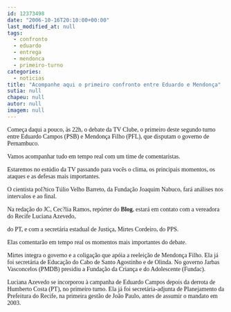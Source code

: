 ```yaml
---
id: 12373498
date: "2006-10-16T20:10:00+00:00"
last_modified_at: null
tags:
  - confronto
  - eduardo
  - entrega
  - mendonca
  - primeiro-turno
categories:
  - noticias
title: "Acompanhe aqui o primeiro confronto entre Eduardo e Mendonça"
sutia: null
chapeu: null
autor: null
imagem: null
---
```

<p><P><FONT face=Verdana>Começa daqui a pouco, às 22h, o debate da TV Clube, o primeiro deste segundo turno entre Eduardo Campos (PSB) e Mendonça Filho (PFL), que disputam o governo de Pernambuco.</FONT></P></p>
<p><P><FONT face=Verdana>Vamos acompanhar tudo em tempo real com um time de comentaristas.</FONT></P></p>
<p><P><FONT face=Verdana>Estaremos no estúdio da TV passando para vocês o clima, os principais momentos, os ataques e as defesas mais importantes.</FONT></P></p>
<p><P><FONT face=Verdana>O cientista pol?tico Túlio Velho Barreto, da Fundação Joaquim Nabuco, fará análises nos intervalos e ao final.</FONT></P></p>
<p><P><FONT face=Verdana>Na redação do JC, Cec?lia Ramos, repórter do <STRONG>Blog</STRONG>, estará em contato com a vereadora do Recife Luciana Azevedo,</p>
<p> do PT, e com a secretária estadual de Justiça, Mirtes Cordeiro, do PPS.</FONT></P></p>
<p><P><FONT face=Verdana>Elas comentarão em tempo real os momentos mais importantes do debate.</FONT></P></p>
<p><P><FONT face=Verdana>Mirtes integra o governo e a coligação que apóia a reeleição de Mendonça Filho. Ela já foi secretária de Educação do Cabo de Santo Agostinho e de Olinda. No governo Jarbas Vasconcelos (PMDB) presidiu a Fundação da Criança e do Adolescente (Fundac).</FONT></P></p>
<p><P><FONT face=Verdana>Luciana Azevedo se incorporou à campanha de Eduardo Campos depois da derrota de Humberto Costa (PT), no primeiro turno. Ela já foi secretária-adjunta de Planejamento da Prefeitura do Recife, na primeira gestão de João Paulo, antes de assumir o mandato em 2003.</FONT></P> </p>
